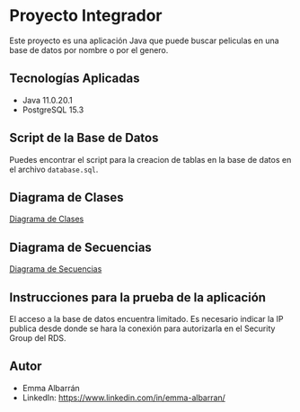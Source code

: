 # Proyecto Integrador

Este proyecto es una aplicación Java que puede buscar peliculas en una base de datos por nombre o por el genero. 

## Tecnologías Aplicadas

- Java 11.0.20.1
- PostgreSQL 15.3

## Script de la Base de Datos

Puedes encontrar el script para la creacion de tablas en la base de datos en el archivo `database.sql`.

## Diagrama de Clases

[Diagrama de Clases](clases.png)

## Diagrama de Secuencias

[Diagrama de Secuencias](diagramadesecuencias.png)

## Instrucciones para la prueba de la aplicación

El acceso a la base de datos encuentra limitado. Es necesario indicar la IP publica desde donde se hara la conexión para autorizarla en el Security Group del RDS. 

## Autor

- Emma Albarrán
- LinkedIn: https://www.linkedin.com/in/emma-albarran/


